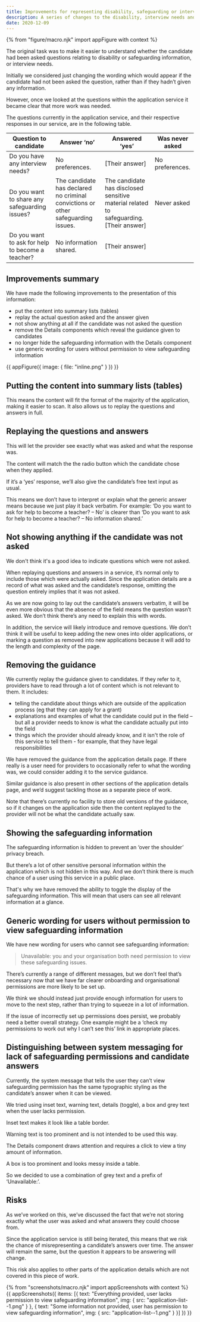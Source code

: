 ```yaml
---
title: Improvements for representing disability, safeguarding or interview information
description: A series of changes to the disability, interview needs and safeguarding sections. Plus removing the candidate guidance blocks.
date: 2020-12-09
---
```


{% from "figure/macro.njk" import appFigure with context %}

The original task was to make it easier to understand whether the candidate had been asked questions relating to disability or safeguarding information, or interview needs.

Initially we considered just changing the wording which would appear if the candidate had not been asked the question, rather than if they hadn’t given any information.

However, once we looked at the questions within the application service it became clear that more work was needed.

The questions currently in the application service, and their respective responses in our service, are in the following table.

Question to candidate | Answer ‘no’ | Answered ‘yes’ | Was never asked
----------------------|-------------|----------------|----------------
Do you have any interview needs? | No preferences. | [Their answer] | No preferences.
Do you want to share any safeguarding issues? | The candidate has declared no criminal convictions or other safeguarding issues. | The candidate has disclosed sensitive material related to safeguarding. <br> [Their answer] | Never asked |
Do you want to ask for help to become a teacher? | No information shared. | [Their answer] |  |

## Improvements summary

We have made the following improvements to the presentation of this information:

- put the content into summary lists (tables)
- replay the actual question asked and the answer given
- not show anything at all if the candidate was not asked the question
- remove the Details components which reveal the guidance given to candidates
- no longer hide the safeguarding information with the Details component
- use generic wording for users without permission to view safeguarding information

{{ appFigure({
  image: {
    file: "inline.png"
  }
}) }}

## Putting the content into summary lists (tables)

This means the content will fit the format of the majority of the application, making it easier to scan. It also allows us to replay the questions and answers in full.

## Replaying the questions and answers

This will let the provider see exactly what was asked and what the response was.

The content will match the the radio button which the candidate chose when they applied.

If it’s a ‘yes’ response, we’ll also give the candidate’s free text input as usual.

This means we don’t have to interpret or explain what the generic answer means because we just play it back verbatim. For example: ‘Do you want to ask for help to become a teacher? – No’ is clearer than ‘Do you want to ask for help to become a teacher? – No information shared.’

## Not showing anything if the candidate was not asked

We don't think it's a good idea to indicate questions which were not asked.

When replaying questions and answers in a service, it’s normal only to include those which were actually asked. Since the application details are a record of what was asked and the candidate’s response, omitting the question entirely implies that it was not asked.

As we are now going to lay out the candidate’s answers verbatim, it will be even more obvious that the absence of the field means the question wasn’t asked. We don’t think there’s any need to explain this with words.

In addition, the service will likely introduce and remove questions. We don’t think it will be useful to keep adding the new ones into older applications, or marking a question as removed into new applications because it will add to the length and complexity of the page.

## Removing the guidance

We currently replay the guidance given to candidates. If they refer to it, providers have to read through a lot of content which is not relevant to them. It includes:

- telling the candidate about things which are outside of the application process (eg that they can apply for a grant)
- explanations and examples of what the candidate could put in the field – but all a provider needs to know is what the candidate actually put into the field
- things which the provider should already know, and it isn't the role of this service to tell them - for example, that they have legal responsibilities

We have removed the guidance from the application details page. If there really is a user need for providers to occasionally refer to what the wording was, we could consider adding it to the service guidance.

Similar guidance is also present in other sections of the application details page, and we’d suggest tackling those as a separate piece of work.

Note that there’s currently no facility to store old versions of the guidance, so if it changes on the application side then the content replayed to the provider will not be what the candidate actually saw.

## Showing the safeguarding information

The safeguarding information is hidden to prevent an ‘over the shoulder’ privacy breach.

But there’s a lot of other sensitive personal information within the application which is not hidden in this way. And we don’t think there is much chance of a user using this service in a public place.

That's why we have removed the ability to toggle the display of the safeguarding information. This will mean that users can see all relevant information at a glance.

## Generic wording for users without permission to view safeguarding information

We have new wording for users who cannot see safeguarding information:

> Unavailable: you and your organisation both need permission to view these safeguarding issues.

There’s currently a range of different messages, but we don’t feel that’s necessary now that we have far clearer onboarding and organisational permissions are more likely to be set up.

We think we should instead just provide enough information for users to move to the next step, rather than trying to squeeze in a lot of information.

If the issue of incorrectly set up permissions does persist, we probably need a better overall strategy. One example might be a ‘check my permissions to work out why I can’t see this’ link in appropriate places.

## Distinguishing between system messaging for lack of safeguarding permissions and candidate answers

Currently, the system message that tells the user they can’t view safeguarding permission has the same typographic styling as the candidate’s answer when it can be viewed.

We tried using inset text, warning text, details (toggle), a box and grey text when the user lacks permission.

Inset text makes it look like a table border.

Warning text is too prominent and is not intended to be used this way.

The Details component draws attention and requires a click to view a tiny amount of information.

A box is too prominent and looks messy inside a table.

So we decided to use a combination of grey text and a prefix of ‘Unavailable:’.

## Risks

As we’ve worked on this, we’ve discussed the fact that we’re not storing exactly what the user was asked and what answers they could choose from.

Since the application service is still being iterated, this means that we risk the chance of misrepresenting a candidate’s answers over time. The answer will remain the same, but the question it appears to be answering will change.

This risk also applies to other parts of the application details which are not covered in this piece of work.

{% from "screenshots/macro.njk" import appScreenshots with context %}
{{ appScreenshots({
  items: [{
    text: "Everything provided, user lacks permission to view safeguarding information",
    img: {
      src: "application-list--1.png"
    }
  }, {
    text: "Some information not provided, user has permission to view safeguarding information",
    img: {
      src: "application-list--1.png"
    }
  }]
}) }}

